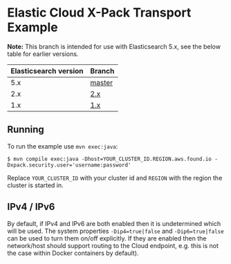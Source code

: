 # Elastic Cloud X-Pack Transport Example

**Note:** This branch is intended for use with Elasticsearch 5.x, see the below table for earlier versions.

| Elasticsearch version  | Branch                                                                |
|------------------------|-----------------------------------------------------------------------|
| 5.x                    | [master](https://github.com/elastic/found-shield-example/tree/master) |
| 2.x                    | [2.x](https://github.com/elastic/found-shield-example/tree/2.x)       |
| 1.x                    | [1.x](https://github.com/elastic/found-shield-example/tree/1.x)       |


## Running

To run the example use ``mvn exec:java``:

    $ mvn compile exec:java -Dhost=YOUR_CLUSTER_ID.REGION.aws.found.io -Dxpack.security.user='username:password'

Replace `YOUR_CLUSTER_ID` with your cluster id and `REGION` with the region the cluster is started in.


## IPv4 / IPv6

By default, if IPv4 and IPv6 are both enabled then it is undetermined which will be used. The system properties `-Dip4=true|false` and `-Dip6=true|false` can be used to turn them on/off explicitly. If they are enabled then the network/host should support routing to the Cloud endpoint, e.g. this is not the case within Docker containers by default).
